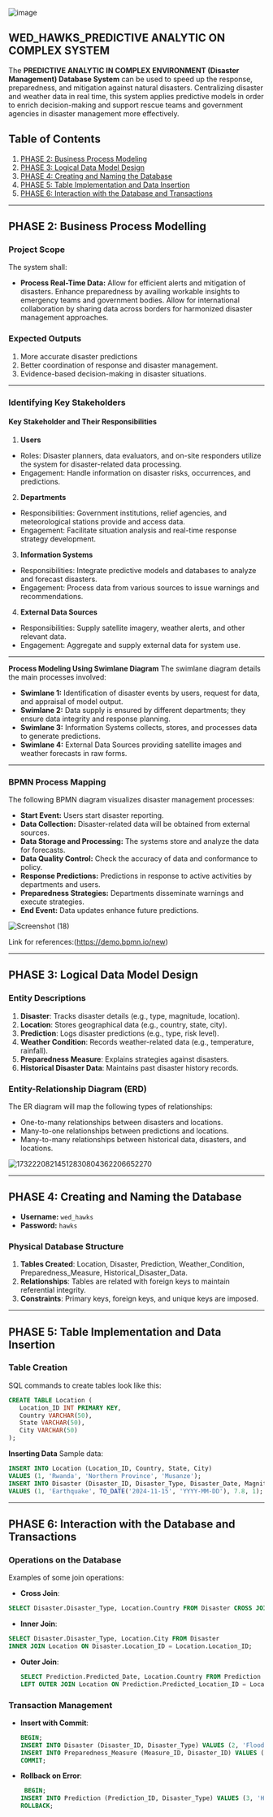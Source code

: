 ![image](https://github.com/user-attachments/assets/5923131f-057e-4d21-b1ae-ddc8ff475e7c)

                                      
## WED_HAWKS_PREDICTIVE ANALYTIC ON COMPLEX SYSTEM

The **PREDICTIVE ANALYTIC IN COMPLEX ENVIRONMENT (Disaster Management) Database System** can be used to speed up the response, preparedness, and mitigation against natural disasters. Centralizing disaster and weather data in real time, this system applies predictive models in order to enrich decision-making and support rescue teams and government agencies in disaster management more effectively.

## Table of Contents

1. [PHASE 2: Business Process Modeling](#phase-2-business-process-modelling)
2. [PHASE 3: Logical Data Model Design](#phase-3-logical-data-model-design)
3. [PHASE 4: Creating and Naming the Database](#phase-4-creating-and-naming-the-database)
3. [PHASE 5: Table Implementation and Data Insertion](#phase-5-table-implementation-and-data-insertion)
3. [PHASE 6: Interaction with the Database and Transactions](#phase-6-interaction-with-the-database-and-transactions)

---
## PHASE 2: Business Process Modelling

### Project Scope
The system shall:
- **Process Real-Time Data:** Allow for efficient alerts and mitigation of disasters.
Enhance preparedness by availing workable insights to emergency teams and government bodies.
Allow for international collaboration by sharing data across borders for harmonized disaster management approaches.
### Expected Outputs
 
 1.	More accurate disaster predictions
2.	Better coordination of response and  disaster management.
3.	Evidence-based decision-making in disaster situations.
 
---
### Identifying Key Stakeholders
#### Key Stakeholder and Their Responsibilities 
1. **Users**
- Roles: Disaster planners, data evaluators, and on-site responders utilize the system for disaster-related data processing.  
- Engagement: Handle information on disaster risks, occurrences, and predictions.  

2. **Departments**  
- Responsibilities: Government institutions, relief agencies, and meteorological stations provide and access data.  
- Engagement: Facilitate situation analysis and real-time response strategy development.

3. **Information Systems** 
- Responsibilities: Integrate predictive models and databases to analyze and forecast disasters. 
- Engagement: Process data from various sources to issue warnings and recommendations.

4. **External Data Sources** 
- Responsibilities: Supply satellite imagery, weather alerts, and other relevant data.
- Engagement: Aggregate and supply external data for system use.

---

**Process Modeling Using Swimlane Diagram**
The swimlane diagram details the main processes involved:
- **Swimlane 1:** Identification of disaster events by users, request for data, and appraisal of model output. 
- **Swimlane 2:** Data supply is ensured by different departments; they ensure data integrity and response planning.
- **Swimlane 3:** Information Systems collects, stores, and processes data to generate predictions.
- **Swimlane 4:** External Data Sources providing satellite images and weather forecasts in raw forms.

---
### BPMN Process Mapping
The following BPMN diagram visualizes disaster management processes: 
- **Start Event:** Users start disaster reporting.  
- **Data Collection:** Disaster-related data will be obtained from external sources.  
- **Data Storage and Processing:** The systems store and analyze the data for forecasts.  
- **Data Quality Control:** Check the accuracy of data and conformance to policy.  
- **Response Predictions:** Predictions in response to active activities by departments and users.
- **Preparedness Strategies:** Departments disseminate warnings and execute strategies.  
- **End Event:** Data updates enhance future predictions.

![Screenshot (18)](https://github.com/user-attachments/assets/c9e618e8-1875-44a7-b3d9-f149f6878838)

Link for references:(https://demo.bpmn.io/new)

---

## PHASE 3: Logical Data Model Design

### Entity Descriptions
1. **Disaster**: Tracks disaster details (e.g., type, magnitude, location).  
2. **Location**: Stores geographical data (e.g., country, state, city).  
3. **Prediction**: Logs disaster predictions (e.g., type, risk level).  
4. **Weather Condition**: Records weather-related data (e.g., temperature, rainfall).
5. **Preparedness Measure**: Explains strategies against disasters.  
6. **Historical Disaster Data**: Maintains past disaster history records.

### Entity-Relationship Diagram (ERD)
The ER diagram will map the following types of relationships: 
- One-to-many relationships between disasters and locations.  
- Many-to-one relationships between predictions and locations.  
- Many-to-many relationships between historical data, disasters, and locations.

![17322208214512830804362206652270](https://github.com/user-attachments/assets/5d605017-ab79-4484-84c2-cff2a665a27b)

---
## PHASE 4: Creating and Naming the Database

- **Username:** `wed_hawks`  
- **Password:** `hawks`  

### Physical Database Structure
1. **Tables Created**: Location, Disaster, Prediction, Weather_Condition, Preparedness_Measure, Historical_Disaster_Data. 
2. **Relationships**: Tables are related with foreign keys to maintain referential integrity. 
3. **Constraints**: Primary keys, foreign keys, and unique keys are imposed. 

---
## PHASE 5: Table Implementation and Data Insertion

### Table Creation
SQL commands to create tables look like this:
```sql
CREATE TABLE Location (
   Location_ID INT PRIMARY KEY,
   Country VARCHAR(50),
   State VARCHAR(50),
   City VARCHAR(50)
);
```

**Inserting Data**
Sample data:
```sql
INSERT INTO Location (Location_ID, Country, State, City) 
VALUES (1, 'Rwanda', 'Northern Province', 'Musanze');
INSERT INTO Disaster (Disaster_ID, Disaster_Type, Disaster_Date, Magnitude, Location_ID)
VALUES (1, 'Earthquake', TO_DATE('2024-11-15', 'YYYY-MM-DD'), 7.8, 1);
```

---
## PHASE 6: Interaction with the Database and Transactions
### Operations on the Database
Examples of some join operations:
- **Cross Join**:
 ```sql
 SELECT Disaster.Disaster_Type, Location.Country FROM Disaster CROSS JOIN Location;
 ```
- **Inner Join**:
 ```sql
 SELECT Disaster.Disaster_Type, Location.City FROM Disaster
INNER JOIN Location ON Disaster.Location_ID = Location.Location_ID;
  ```
- **Outer Join**:
  ```sql
  SELECT Prediction.Predicted_Date, Location.Country FROM Prediction 
  LEFT OUTER JOIN Location ON Prediction.Predicted_Location_ID = Location.Location_ID;
  ```

### Transaction Management
- **Insert with Commit**:
  ```sql
  BEGIN;
  INSERT INTO Disaster (Disaster_ID, Disaster_Type) VALUES (2, 'Flood');
  INSERT INTO Preparedness_Measure (Measure_ID, Disaster_ID) VALUES (1, 2);
  COMMIT;
  ```
- **Rollback on Error**:
  ```sql
   BEGIN;
  INSERT INTO Prediction (Prediction_ID, Disaster_Type) VALUES (3, 'Hurricane');
  ROLLBACK;


<!-- Contribution: Reviewed and added comments for better readability -->


